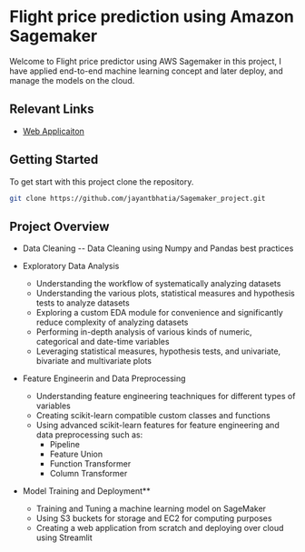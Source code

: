 # Flight price prediction using Amazon Sagemaker

Welcome to Flight price predictor using AWS Sagemaker in this project, I have applied end-to-end machine learning concept and later deploy, and manage the models on the cloud.

## Relevant Links 
- [Web Applicaiton](https://sagemakerproject-ab3o5ya62iz6zbtbqs5jxm.streamlit.app/)


## Getting Started
To get start with this project clone the repository.
```bash
git clone https://github.com/jayantbhatia/Sagemaker_project.git
```
## Project Overview

- Data Cleaning
  -- Data Cleaning using Numpy and Pandas best practices
   

- Exploratory Data Analysis
  - Understanding the workflow of systematically analyzing datasets
  - Understanding the various plots, statistical measures and hypothesis tests to analyze datasets
  - Exploring a custom EDA module for convenience and significantly reduce complexity of analyzing datasets
  - Performing in-depth analysis of various kinds of numeric, categorical and date-time variables
  - Leveraging statistical measures, hypothesis tests, and univariate, bivariate and multivariate plots

- Feature Engineerin and Data Preprocessing
  - Understanding feature engineering teachniques for different types of variables
  - Creating scikit-learn compatible custom classes and functions
  - Using advanced scikit-learn features for feature engineering and data preprocessing such as:
     - Pipeline
     - Feature Union
     - Function Transformer
     - Column Transformer


- Model Training and Deployment**
  - Training and Tuning a machine learning model on SageMaker
  - Using S3 buckets for storage and EC2 for computing purposes
  - Creating a web application from scratch and deploying over cloud using Streamlit
